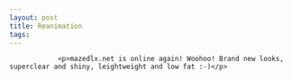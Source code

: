 ```yaml
---
layout: post
title: Reanimation
tags:
---
```



                <p>mazedlx.net is online again! Woohoo! Brand new looks, superclear and shiny, leightweight and low fat :-)</p>
